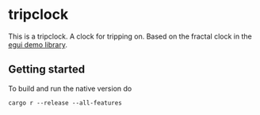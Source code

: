 # tripclock


This is a tripclock.  A clock for tripping on.  Based on the fractal clock in the  [egui demo library](https://github.com/emilk/egui/egui_demo_lib).

## Getting started
To build and run the native version do 

`cargo r --release --all-features`

